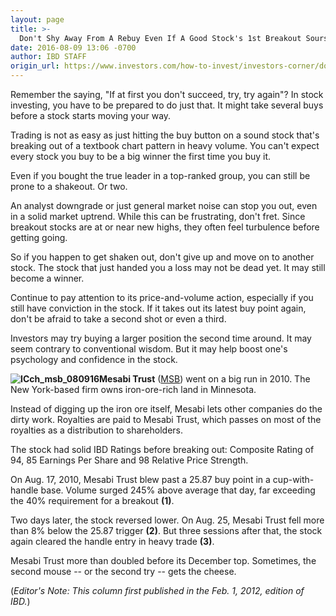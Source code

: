 ```yaml
---
layout: page
title: >-
  Don't Shy Away From A Rebuy Even If A Good Stock's 1st Breakout Sours
date: 2016-08-09 13:06 -0700
author: IBD STAFF
origin_url: https://www.investors.com/how-to-invest/investors-corner/dont-be-shy-to-buy-again-even-if-a-good-stocks-1st-breakout-sours/
---
```


Remember the saying, "If at first you don't succeed, try, try again"? In stock investing, you have to be prepared to do just that. It might take several buys before a stock starts moving your way.

Trading is not as easy as just hitting the buy button on a sound stock that's breaking out of a textbook chart pattern in heavy volume. You can't expect every stock you buy to be a big winner the first time you buy it.

Even if you bought the true leader in a top-ranked group, you can still be prone to a shakeout. Or two.

An analyst downgrade or just general market noise can stop you out, even in a solid market uptrend. While this can be frustrating, don't fret. Since breakout stocks are at or near new highs, they often feel turbulence before getting going.

So if you happen to get shaken out, don't give up and move on to another stock. The stock that just handed you a loss may not be dead yet. It may still become a winner.

Continue to pay attention to its price-and-volume action, especially if you still have conviction in the stock. If it takes out its latest buy point again, don't be afraid to take a second shot or even a third.

Investors may try buying a larger position the second time around. It may seem contrary to conventional wisdom. But it may help boost one's psychology and confidence in the stock.

**![ICch_msb_080916](https://www.investors.com/wp-content/uploads/2016/08/ICch_msb_080916-300x173.jpg)Mesabi Trust** ([MSB](https://research.investors.com/quote.aspx?symbol=MSB)) went on a big run in 2010. The New York-based firm owns iron-ore-rich land in Minnesota.

Instead of digging up the iron ore itself, Mesabi lets other companies do the dirty work. Royalties are paid to Mesabi Trust, which passes on most of the royalties as a distribution to shareholders.

The stock had solid IBD Ratings before breaking out: Composite Rating of 94, 85 Earnings Per Share and 98 Relative Price Strength.

On Aug. 17, 2010, Mesabi Trust blew past a 25.87 buy point in a cup-with-handle base. Volume surged 245% above average that day, far exceeding the 40% requirement for a breakout **(1)**.

Two days later, the stock reversed lower. On Aug. 25, Mesabi Trust fell more than 8% below the 25.87 trigger **(2)**. But three sessions after that, the stock again cleared the handle entry in heavy trade **(3)**.

Mesabi Trust more than doubled before its December top. Sometimes, the second mouse -- or the second try -- gets the cheese.

(_Editor's Note: This column first published in the Feb. 1, 2012, edition of IBD._)
